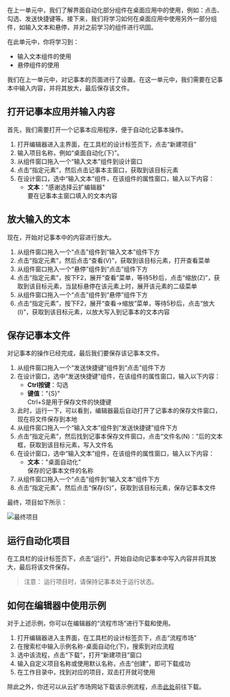 在上一单元中，我们了解界面自动化部分组件在桌面应用中的使用，例如：点击、勾选、发送快捷键等。接下来，我们将学习如何在桌面应用中使用另外一部分组件，如输入文本和悬停，并对之前学习的组件进行巩固。

在此单元中，你将学习到：
- 输入文本组件的使用
- 悬停组件的使用

我们在上一单元中，对记事本的页面进行了设置。在这一单元中，我们需要在记事本中输入内容，并将其放大，最后保存该文件。

## 打开记事本应用并输入内容
首先，我们需要打开一个记事本应用程序，便于自动化记事本操作。
1. 打开编辑器进入主界面，在工具栏的设计标签页下，点击“新建项目”
2. 输入项目名称，例如“桌面自动化(下)”。
3. 从组件窗口拖入一个“输入文本”组件到设计窗口
4. 点击“指定元素”，然后点击记事本主窗口，获取到该目标元素
5. 在设计窗口，选中“输入文本”组件，在该组件的属性窗口，输入以下内容：
    - **文本**："感谢选择云扩编辑器"</br>要在记事本主窗口填入的文本内容

## 放大输入的文本
现在，开始对记事本中的内容进行放大。
1. 从组件窗口拖入一个“点击”组件到“输入文本”组件下方
2. 点击“指定元素”，然后点击“查看(V)”，获取到该目标元素，打开查看菜单
3. 从组件窗口拖入一个“悬停”组件到“点击”组件下方
4. 点击“指定元素”，按下F2，展开“查看”菜单，等待5秒后，点击“缩放(Z)”，获取到该目标元素，当鼠标悬停在该元素上时，展开该元素的二级菜单
5. 从组件窗口拖入一个“点击”组件到“悬停”组件下方
6. 点击“指定元素”，按下F2，展开“查看->缩放”菜单，等待5秒后，点击“放大(I)”，获取到该目标元素，以放大写入到记事本的文本内容

## 保存记事本文件
对记事本的操作已经完成，最后我们要保存该记事本文件。
1. 从组件窗口拖入一个“发送快捷键”组件到“点击”组件下方
2. 在设计窗口，选中“发送快捷键”组件，在该组件的属性窗口，输入以下内容：
    - **Ctrl按键**：勾选
    - **键值**："{S}"</br>Ctrl+S是用于保存文件的快捷键
3. 此时，运行一下，可以看到，编辑器最后自动打开了记事本的保存文件窗口，现在将文件保存到本地
4. 从组件窗口拖入一个“输入文本”组件到“发送快捷键”组件下方
5. 点击“指定元素”，然后找到记事本保存文件窗口，点击“文件名(N)：”后的文本框，获取到该目标元素，写入文件名
6. 在设计窗口，选中“输入文本”组件，在该组件的属性窗口，输入以下内容：
    - **文本**："桌面自动化"</br>保存的记事本文件的名称
7. 从组件窗口拖入一个“点击”组件到“输入文本”组件下方
8. 点击“指定元素”，然后点击“保存(S)”，获取到该目标元素，保存记事本文件

最终，项目如下所示：

![最终项目](https://docimages.blob.core.chinacloudapi.cn/images/EncooLearn/DesktopAutomation/DesktopAutomation2.jpg)

## 运行自动化项目
在工具栏的设计标签页下，点击“运行”，开始自动向记事本中写入内容并将其放大，最后将该文件保存。

> 注意：
> 运行项目时，请保持记事本处于运行状态。

## 如何在编辑器中使用示例
对于上述示例，你可以在编辑器的“流程市场”进行下载和使用。
1. 打开编辑器进入主界面，在工具栏的设计标签页下，点击“流程市场”
2. 在搜索栏中输入示例名称-桌面自动化(下)，搜索到对应流程
3. 选中该流程，点击“下载”，打开“新建项目”窗口
4. 输入自定义项目名称或使用默认名称，点击“创建”，即可下载成功
5. 在工作目录中，找到对应的项目，双击打开就可使用

除此之外，你还可以从云扩市场网站下载该示例流程，点击[此处]()前往下载。

